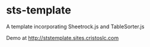 sts-template
============

A template incorporating Sheetrock.js and TableSorter.js

Demo at http://ststemplate.sites.cristoslc.com
